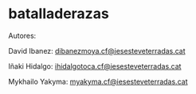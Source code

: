 # batalladerazas



Autores:

David Ibanez: dibanezmoya.cf@iesesteveterradas.cat

Iñaki Hidalgo: ihidalgotoca.cf@iesesteveterradas.cat

Mykhailo Yakyma: myakyma.cf@iesesteveterradas.cat
